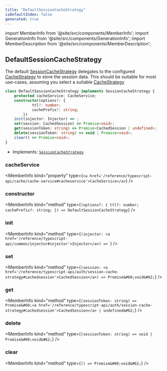 ```yaml
---
title: "DefaultSessionCacheStrategy"
isDefaultIndex: false
generated: true
---
```

<!-- This file was generated from the Vendure source. Do not modify. Instead, re-run the "docs:build" script -->
import MemberInfo from '@site/src/components/MemberInfo';
import GenerationInfo from '@site/src/components/GenerationInfo';
import MemberDescription from '@site/src/components/MemberDescription';


## DefaultSessionCacheStrategy

<GenerationInfo sourceFile="packages/core/src/config/session-cache/default-session-cache-strategy.ts" sourceLine="17" packageName="@vendure/core" since="3.1.0" />

The default <a href='/reference/typescript-api/auth/session-cache-strategy#sessioncachestrategy'>SessionCacheStrategy</a> delegates to the configured
<a href='/reference/typescript-api/cache/cache-strategy#cachestrategy'>CacheStrategy</a> to store the session data. This should be suitable
for most use-cases, assuming you select a suitable <a href='/reference/typescript-api/cache/cache-strategy#cachestrategy'>CacheStrategy</a>

```ts title="Signature"
class DefaultSessionCacheStrategy implements SessionCacheStrategy {
    protected cacheService: CacheService;
    constructor(options?: {
            ttl?: number;
            cachePrefix?: string;
        })
    init(injector: Injector) => ;
    set(session: CachedSession) => Promise<void>;
    get(sessionToken: string) => Promise<CachedSession | undefined>;
    delete(sessionToken: string) => void | Promise<void>;
    clear() => Promise<void>;
}
```
* Implements: <code><a href='/reference/typescript-api/auth/session-cache-strategy#sessioncachestrategy'>SessionCacheStrategy</a></code>



<div className="members-wrapper">

### cacheService

<MemberInfo kind="property" type={`<a href='/reference/typescript-api/cache/cache-service#cacheservice'>CacheService</a>`}   />


### constructor

<MemberInfo kind="method" type={`(options?: {             ttl?: number;             cachePrefix?: string;         }) => DefaultSessionCacheStrategy`}   />


### init

<MemberInfo kind="method" type={`(injector: <a href='/reference/typescript-api/common/injector#injector'>Injector</a>) => `}   />


### set

<MemberInfo kind="method" type={`(session: <a href='/reference/typescript-api/auth/session-cache-strategy#cachedsession'>CachedSession</a>) => Promise&#60;void&#62;`}   />


### get

<MemberInfo kind="method" type={`(sessionToken: string) => Promise&#60;<a href='/reference/typescript-api/auth/session-cache-strategy#cachedsession'>CachedSession</a> | undefined&#62;`}   />


### delete

<MemberInfo kind="method" type={`(sessionToken: string) => void | Promise&#60;void&#62;`}   />


### clear

<MemberInfo kind="method" type={`() => Promise&#60;void&#62;`}   />




</div>
